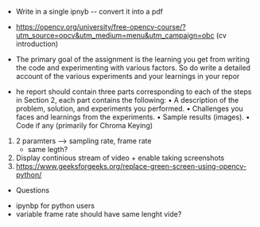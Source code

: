 - Write in a single ipnyb -- convert it into a pdf
- https://opencv.org/university/free-opencv-course/?utm_source=opcv&utm_medium=menu&utm_campaign=obc (cv introduction)
- The primary goal of the assignment is the learning you get from writing the code and experimenting with various
factors. So do write a detailed account of the various experiments and your learnings in your repor


- he report should contain three parts corresponding to each of the steps in Section 2, each part contains
the following:
• A description of the problem, solution, and experiments you performed.
• Challenges you faces and learnings from the experiments.
• Sample results (images).
• Code if any (primarily for Chroma Keying)


1) 2 paramters --> sampling rate, frame rate
    - same legth?
2) Display continious stream of video + enable taking screenshots
3) https://www.geeksforgeeks.org/replace-green-screen-using-opencv-python/

* Questions 
- ipynbp for python users
- variable frame rate should have same lenght vide?
